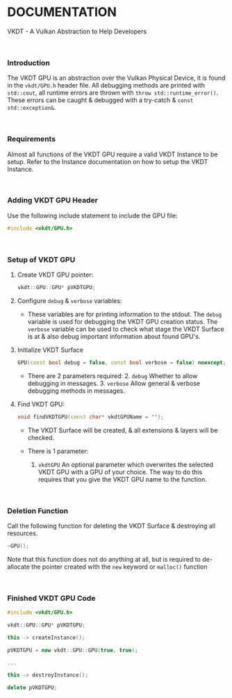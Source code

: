 # DOCUMENTATION

VKDT - A Vulkan Abstraction to Help Developers

<br>

### Introduction

The VKDT GPU is an abstraction over the Vulkan Physical Device, it is found in the `vkdt/GPU.h` header file.
All debugging methods are printed with `std::cout`, all runtime errors are thrown with `throw std::runtime_error()`. These errors can be caught & debugged with a try-catch & `const std::exception&`.

<br>

### Requirements

Almost all functions of the VKDT GPU require a valid VKDT Instance to be setup. Refer to the Instance documentation on how to setup the VKDT Instance.

<br>

### Adding VKDT GPU Header

Use the following include statement to include the GPU file:
```cpp
#include <vkdt/GPU.h>
```

<br>

### Setup of VKDT GPU

1. Create VKDT GPU pointer:
	```cpp
	vkdt::GPU::GPU* pVKDTGPU;
	```

2. Configure `debug` & `verbose` variables:
	- These variables are for printing information to the stdout. The `debug` variable is used for debugging the VKDT GPU creation status. The `verbose` variable can be used to check what stage the VKDT Surface is at & also debug important information about found GPU's.

3. Initialize VKDT Surface
	```cpp
	GPU(const bool debug = false, const bool verbose = false) noexcept;
	```

	- There are 2 parameters required:
		2. `debug` Whether to allow debugging in messages.
		3. `verbose` Allow general & verbose debugging methods in messages.

4. Find VKDT GPU:
	```cpp
	void findVKDTGPU(const char* vkdtGPUName = "");
	```

	- The VKDT Surface will be created, & all extensions & layers will be checked.

	- There is 1 parameter:
		1. `vkdtGPU` An optional parameter which overwrites the selected VKDT GPU with a GPU of your choice. The way to do this requires that you give the VKDT GPU name to the function.

<br>

### Deletion Function

Call the following function for deleting the VKDT Surface & destroying all resources.

```cpp
~GPU();
```

Note that this function does not do anything at all, but is required to de-allocate the pointer created with the `new` keyword or `malloc()` function

<br>

### Finished VKDT GPU Code

```cpp
#include <vkdt/GPU.h>

vkdt::GPU::GPU* pVKDTGPU;

this -> createInstance();

pVKDTGPU = new vkdt::GPU::GPU(true, true);

...

this -> destroyInstance();

delete pVKDTGPU;
```